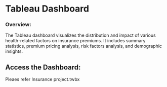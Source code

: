 # Tableau Dashboard

### Overview:
The Tableau dashboard visualizes the distribution and impact of various health-related factors on insurance premiums. 
It includes summary statistics, premium pricing analysis, risk factors analysis, and demographic insights.

## Access the Dashboard:


Pleaes refer Insurance project.twbx
